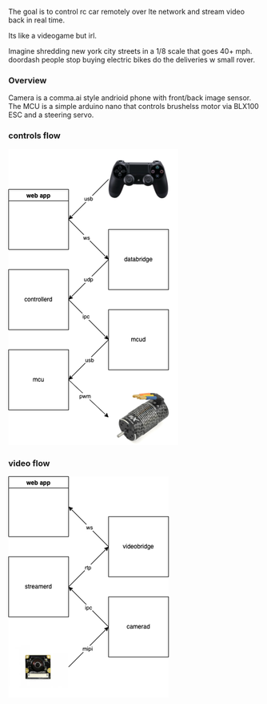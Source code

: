 The goal is to control rc car remotely over lte network and stream video back in real time.

Its like a videogame but irl.

Imagine shredding new york city streets in a 1/8 scale that goes 40+ mph. doordash people stop buying electric bikes do the deliveries w small rover.

### Overview

Camera is a comma.ai style andrioid phone with front/back image sensor. The MCU is a simple arduino nano that controls brushelss motor via BLX100 ESC and a steering servo.


### controls flow

![controls flow](controller.png)


### video flow

![videostream](videostream.png)
